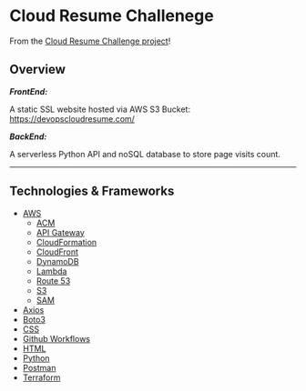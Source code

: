 # Cloud Resume Challenege

From the [Cloud Resume Challenge project](https://cloudresumechallenge.dev/)!

## Overview

_**FrontEnd:**_

A static SSL website hosted via AWS S3 Bucket: https://devopscloudresume.com/

_**BackEnd:**_

A serverless Python API and noSQL database to store page visits count.

---

## Technologies & Frameworks

- [AWS](https://aws.amazon.com/console/)
    - [ACM](https://aws.amazon.com/certificate-manager/)
    - [API Gateway](https://aws.amazon.com/api-gateway/)
    - [CloudFormation](https://aws.amazon.com/cloudformation/)
    - [CloudFront](https://aws.amazon.com/cloudfront/)
    - [DynamoDB](https://aws.amazon.com/dynamodb/)
    - [Lambda](https://aws.amazon.com/lambda/)
    - [Route 53](https://aws.amazon.com/route53/)
    - [S3](https://aws.amazon.com/s3/)
    - [SAM](https://aws.amazon.com/serverless/sam/)
- [Axios](https://axios-http.com/docs/intro)
- [Boto3](https://boto3.amazonaws.com/v1/documentation/api/latest/index.html)
- [CSS](https://developer.mozilla.org/en-US/docs/Web/CSS)
- [Github Workflows](https://docs.github.com/en/actions/using-workflows/about-workflows)
- [HTML](https://developer.mozilla.org/en-US/docs/Web/HTML)
- [Python](https://www.python.org/)
- [Postman](https://www.postman.com/)
- [Terraform](https://www.terraform.io/)
